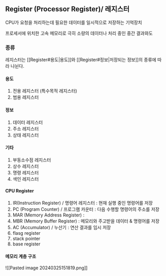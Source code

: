 
## Register (Processor Register)/ 레지스터

CPU가 요청을 처리하는데 필요한 데이터를 일시적으로 저장하는 기억장치

프로세서에 위치한 고속 메모리로 극히 소량의 데이터나 처리 중인 중간 결과와도 

### 종류
레지스터는 [[Register#용도|용도]]와 [[Register#정보|저장되는 정보]]의 종류에 따라 나뉜다.
#### 용도
1. 전용 레지스터 (특수목적 레지스터)
2. 범용 레지스터
#### 정보
1. 데이터 레지스터
2. 주소 레지스터
3. 상태 레지스터

#### 기타
1. 부동소수점 레지스터
2. 상수 레지스터
3. 명령 레지스터
4. 색인 레지스터

#### CPU Register
1. IR(Instruction Register) / 명령어 레지스터 : 현재 실행 중인 명령어를 저장
2. PC (Program Counter) / 프로그램 카운터 : 다음 수행할 명령어의 주소를 저장
3. MAR (Memory Address Register) : 
4. MBR (Memory Buffer Register) : 메모리와 주고받을 데이터 & 명령어를 저장
5. AC (Accumulator) / 누산기 : 연산 결과를 임시 저장
6. flasg register
7. stack pointer
8. base register


#### 메모리 계층 구조
![[Pasted image 20240325151819.png]]
